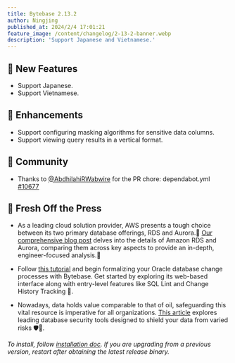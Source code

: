 ```yaml
---
title: Bytebase 2.13.2
author: Ningjing
published_at: 2024/2/4 17:01:21
feature_image: /content/changelog/2-13-2-banner.webp
description: 'Support Japanese and Vietnamese.'
---
```


## 🚀 New Features

- Support Japanese.
- Support Vietnamese.

## 🎄 Enhancements

- Support configuring masking algorithms for sensitive data columns.
- Support viewing query results in a vertical format.

## 🎠 Community

- Thanks to [@AbdhilahiRWabwire](https://github.com/AbdhilahiRWabwire) for the PR chore: dependabot.yml [#10677](https://github.com/bytebase/bytebase/pull/10677)
  
## 📰 Fresh Off the Press

- As a leading cloud solution provider, AWS presents a tough choice between its two primary database offerings, RDS and Aurora.🤯 [Our comprehensive blog post](/blog/aurora-vs-rds/) delves into the details of Amazon RDS and Aurora, comparing them across key aspects to provide an in-depth, engineer-focused analysis.🤩

- Follow [this tutorial](/docs/tutorials/database-change-management-with-oracle/) and begin formalizing your Oracle database change processes with Bytebase. Get started by exploring its web-based interface along with entry-level features like SQL Lint and Change History Tracking 👋.

- Nowadays, data holds value comparable to that of oil, safeguarding this vital resource is imperative for all organizations. [This article](/blog/top-database-security-tools/) explores leading database security tools designed to shield your data from varied risks 🛡️👹.

_To install, follow [installation doc](/docs/get-started/install/overview). If you are upgrading from a previous version, restart after obtaining the latest release binary._
